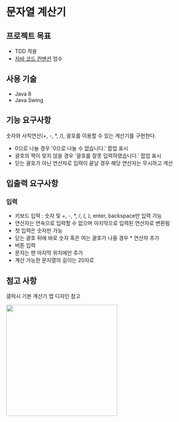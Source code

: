 # 문자열 계산기

## 프로젝트 목표
- TDD 적용
- [자바 코드 컨벤션](https://naver.github.io/hackday-conventions-java/) 엄수

## 사용 기술
- Java 8
- Java Swing

## 기능 요구사항
숫자와 사칙연산(+, -, *, /), 괄호를 이용할 수 있는 계산기를 구현한다.
- 0으로 나눌 경우 '0으로 나눌 수 없습니다.' 팝업 표시
- 괄호의 짝이 맞지 않을 경우 '괄호를 잘못 입력하였습니다.' 팝업 표시
- 닫는 괄호가 아닌 연산자로 입력이 끝날 경우 해당 연산자는 무시하고 계산

## 입출력 요구사항
### 입력
- 키보드 입력 : 숫자 및 +, -, *, /, (, ), enter, backspace만 입력 가능
- 연산자는 연속으로 입력할 수 없으며 마지막으로 입력된 연산자로 변환됨
- 첫 입력은 숫자만 가능 
- 닫는 괄호 뒤에 바로 숫자 혹은 여는 괄호가 나올 경우 * 연산자 추가
- 버튼 입력
- 문자는 맨 마지막 위치에만 추가 
- 계산 가능한 문자열의 길이는 20자로 

## 첨고 사항
갤럭시 기본 계산기 앱 디자인 참고


<img src="https://camo.githubusercontent.com/f74076546ff6048024653bd9d930875f9e123692f33b99a54c7b1d0b2b26c80b/68747470733a2f2f696d6167652e77696e7564662e636f6d2f76322f696d616765312f593239744c6e4e6c59793568626d527962326c6b4c6d4677634335776233423163474e6862474e316247463062334a6663324e795a575675587a42664d54597a4e4449774f5467344e3138774d44672f73637265656e2d302e6a70673f66616b6575726c3d3126747970653d2e6a7067" width="300">
